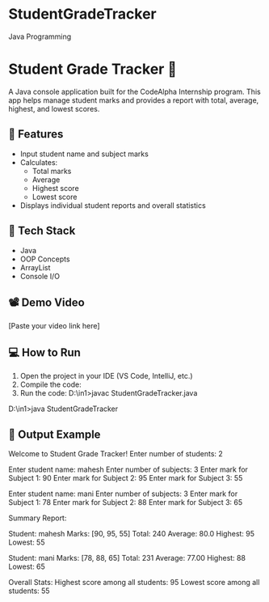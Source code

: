 # StudentGradeTracker
Java Programming
# Student Grade Tracker 📝

A Java console application built for the CodeAlpha Internship program. This app helps manage student marks and provides a report with total, average, highest, and lowest scores.

## 🔧 Features
- Input student name and subject marks
- Calculates:
  - Total marks
  - Average
  - Highest score
  - Lowest score
- Displays individual student reports and overall statistics

## 🧰 Tech Stack
- Java
- OOP Concepts
- ArrayList
- Console I/O

## 📽 Demo Video
[Paste your video link here]

## 💻 How to Run
1. Open the project in your IDE (VS Code, IntelliJ, etc.)
2. Compile the code:
3. Run the code:
D:\in1>javac StudentGradeTracker.java

D:\in1>java StudentGradeTracker

## 🏁 Output Example
Welcome to Student Grade Tracker!
Enter number of students: 2

Enter student name: mahesh
Enter number of subjects: 3
Enter mark for Subject 1: 90
Enter mark for Subject 2: 95
Enter mark for Subject 3: 55

Enter student name: mani
Enter number of subjects: 3
Enter mark for Subject 1: 78
Enter mark for Subject 2: 88
Enter mark for Subject 3: 65

Summary Report:

Student: mahesh
Marks: [90, 95, 55]
Total: 240
Average: 80.0
Highest: 95
Lowest: 55

Student: mani
Marks: [78, 88, 65]
Total: 231
Average: 77.00
Highest: 88
Lowest: 65

Overall Stats:
Highest score among all students: 95
Lowest score among all students: 55
